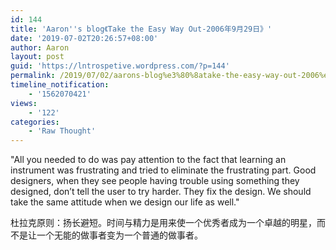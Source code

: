 ```yaml
---
id: 144
title: 'Aaron''s blog《Take the Easy Way Out-2006年9月29日》'
date: '2019-07-02T20:26:57+08:00'
author: Aaron
layout: post
guid: 'https://lntrospetive.wordpress.com/?p=144'
permalink: /2019/07/02/aarons-blog%e3%80%8atake-the-easy-way-out-2006%e5%b9%b49%e6%9c%8829%e6%97%a5%e3%80%8b/
timeline_notification:
    - '1562070421'
views:
    - '122'
categories:
    - 'Raw Thought'
---
```


"All you needed to do was pay attention to the fact that learning an instrument was frustrating and tried to eliminate the frustrating part. Good designers, when they see people having trouble using something they designed, don’t tell the user to try harder. They fix the design. We should take the same attitude when we design our life as well."

杜拉克原则：扬长避短。时间与精力是用来使一个优秀者成为一个卓越的明星，而不是让一个无能的做事者变为一个普通的做事者。